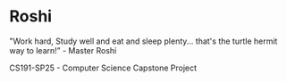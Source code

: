 # Roshi

"Work hard, Study well and eat and sleep plenty... that's the turtle hermit way to learn!” - Master Roshi

CS191-SP25 - Computer Science Capstone Project

